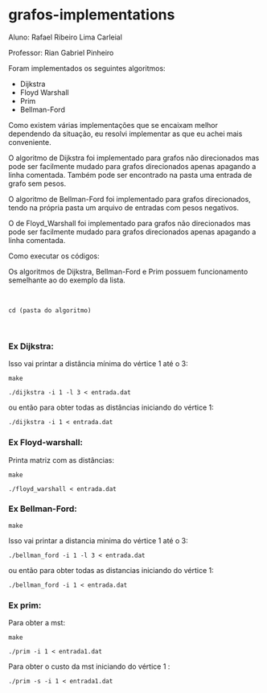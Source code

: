   # grafos-implementations
  
  
  Aluno: Rafael Ribeiro Lima Carleial
  
  Professor: Rian Gabriel Pinheiro
  
  
  Foram implementados os seguintes algoritmos:

  - Dijkstra
  - Floyd Warshall
  - Prim
  - Bellman-Ford

  Como existem várias implementações que se encaixam melhor dependendo da situação, eu resolvi implementar as que eu achei mais conveniente.

  O algoritmo de Dijkstra foi implementado para grafos não direcionados mas pode ser facilmente mudado para grafos direcionados apenas apagando a linha comentada. Também pode ser encontrado na pasta uma entrada de grafo sem pesos.

  O algoritmo de Bellman-Ford foi implementado para grafos direcionados, tendo na própria pasta um arquivo de entradas com pesos negativos.

  O de Floyd_Warshall foi implementado para grafos não direcionados mas pode ser facilmente mudado para grafos direcionados apenas apagando a linha comentada.

  Como executar os códigos:

  Os algoritmos de Dijkstra, Bellman-Ford e Prim possuem funcionamento semelhante ao do exemplo da lista.
  
  
<br>

```
cd (pasta do algoritmo)
```

<br>

### Ex Dijkstra:


  Isso vai printar a distância mínima do vértice 1 até o 3:
  
```
make
```
```
./dijkstra -i 1 -l 3 < entrada.dat
```

  ou então para obter todas as distâncias iniciando do vértice 1:
  
```
./dijkstra -i 1 < entrada.dat
```


### Ex Floyd-warshall:


  Printa matriz com as distâncias:
```
make
```
```
./floyd_warshall < entrada.dat
```


### Ex Bellman-Ford:


```
make
```
  Isso vai printar a distancia minima do vértice 1 até o 3:
  
```
./bellman_ford -i 1 -l 3 < entrada.dat
```
  


  ou então para obter todas as distancias iniciando do vértice 1:

```
./bellman_ford -i 1 < entrada.dat
```



### Ex prim:


  Para obter a mst:

```
make
```
```
./prim -i 1 < entrada1.dat
```
  


  Para obter o custo da mst iniciando do vértice 1 :
```
./prim -s -i 1 < entrada1.dat
```

